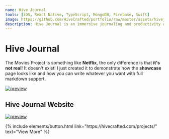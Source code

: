 ```yaml
---
name: Hive Journal
tools: [iOS, React Native, TypeScript, MongoDB, Firebase, Swift]
image: https://github.com/HiveCrafted/portfolio/raw/master/assets/hivejournal-logo.png
description: Hive Journal is an immersive journaling and productivity app created for iOS.
---
```


# Hive Journal

The Movies Project is something like **Netflix**, the only difference is that **it's not real**! It doesn't exist! I just created it to demonstrate how the **showcase** page looks like and how you can write whatever you want with full markdown support.

[![preview](https://github.com/HiveCrafted/portfolio/raw/master/assets/hivejournal-logo-horizontal.png)](https://hivejournal.com/download)

## Hive Journal Website

[![preview](https://github.com/HiveCrafted/portfolio/raw/master/assets/hivejournal-website.png)](https://hivejournal.com)

<p class="text-center">
{% include elements/button.html link="https://hivecrafted.com/projects/" text="View More" %}
</p>